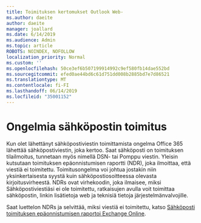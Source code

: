 ```yaml
---
title: Toimituksen kertomukset Outlook Web-
ms.author: daeite
author: daeite
manager: joallard
ms.date: 6/14/2019
ms.audience: Admin
ms.topic: article
ROBOTS: NOINDEX, NOFOLLOW
localization_priority: Normal
ms.custom: ''
ms.openlocfilehash: 50ce3ef6b507199914992c9ef580fb14dae552bd
ms.sourcegitcommit: efed0ae44bd6c61d751dd008b2885bd7e7d86521
ms.translationtype: MT
ms.contentlocale: fi-FI
ms.lasthandoff: 06/14/2019
ms.locfileid: "35001152"
---
```

# <a name="issues-with-email-delivery"></a>Ongelmia sähköpostin toimitus

Kun olet lähettänyt sähköpostiviestin toimittamista ongelma Office 365 lähettää sähköpostiviestin, joka kertoo. Saat sähköposti on toimituksen tilailmoitus, tunnetaan myös nimellä DSN- tai Pomppu viestin. Yleisin kutsutaan toimituksen epäonnistumisen raportti (NDR), joka ilmoittaa, että viestiä ei toimitettu. Toimitusongelma voi johtua jostakin niin yksinkertaisesta syystä kuin sähköpostiosoitteessa olevasta kirjoitusvirheestä. NDRs ovat virhekoodin, joka ilmaisee, miksi Sähköpostiviestiäsi ei ole toimitettu, ratkaisujen avulla voit toimittaa sähköpostin, linkin lisätietoja web ja teknisiä tietoja järjestelmänvalvojille.

Saat luettelon NDRs ja selvittää, miksi viestiä ei toimitettu, katso [Sähköposti toimituksen epäonnistumisen raportoi Exchange Online](https://docs.microsoft.com/exchange/mail-flow-best-practices/non-delivery-reports-in-exchange-online/non-delivery-reports-in-exchange-online).